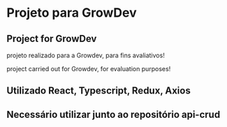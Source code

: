 # Projeto para GrowDev

## Project for GrowDev

projeto realizado para a Growdev, para fins avaliativos!

project carried out for Growdev, for evaluation purposes!

## Utilizado React, Typescript, Redux, Axios
## Necessário utilizar junto ao repositório api-crud

